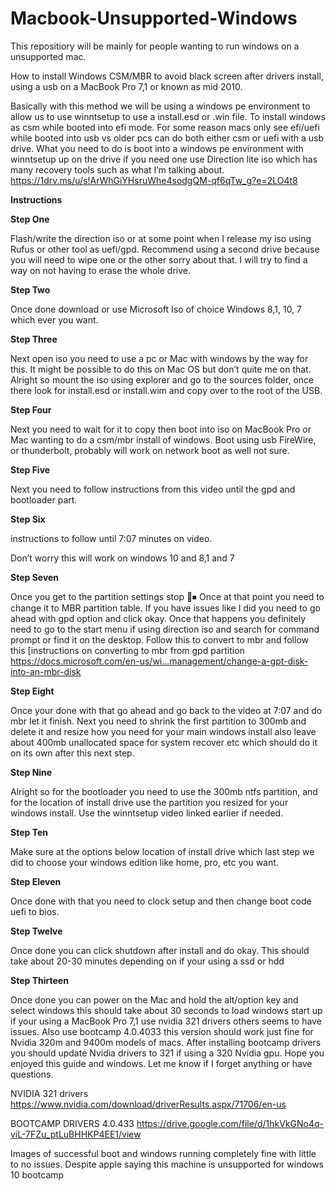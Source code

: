 # Macbook-Unsupported-Windows
This repositiory will be mainly for people wanting to run windows on a unsupported mac.

How to install Windows CSM/MBR to avoid black screen after drivers install, using a usb on a MacBook Pro 7,1 or known as mid 2010.


Basically with this method we will be using a windows pe environment to allow us to use winntsetup to use a install.esd or .win file. To install windows as csm while booted into efi mode. For some reason macs only see efi/uefi while booted into usb vs older pcs can do both either csm or uefi with a usb drive. What you need to do is boot into a windows pe environment with winntsetup up on the drive if you need one use Direction lite iso which has many recovery tools such as what I’m talking about.
https://1drv.ms/u/s!ArWhGiYHsruWhe4sodgQM-qf6qTw_g?e=2LO4t8
​

**Instructions**​

**Step One**

Flash/write the direction iso or at some point when I release my iso using Rufus or other tool as uefi/gpd. Recommend using a second drive because you will need to wipe one or the other sorry about that. I will try to find a way on not having to erase the whole drive.

**Step Two**

Once done download or use Microsoft Iso of choice Windows 8,1, 10, 7 which ever you want.

**Step Three**

Next open iso you need to use a pc or Mac with windows by the way for this. It might be possible to do this on Mac OS but don’t quite me on that. Alright so mount the iso using explorer and go to the sources folder, once there look for install.esd or install.wim and copy over to the root of the USB.

**Step Four**

Next you need to wait for it to copy then boot into iso on MacBook Pro or Mac wanting to do a csm/mbr install of windows. Boot using usb FireWire, or thunderbolt, probably will work on network boot as well not sure.

**Step Five**

Next you need to follow instructions from this video until the gpd and bootloader part.

**Step Six**

instructions to follow until 7:07 minutes on video.

Don’t worry this will work on windows 10 and 8,1 and 7

**Step Seven**

Once you get to the partition settings stop 🛑⏹ Once at that point you need to change it to MBR partition table. If you have issues like I did you need to go ahead with gpd option and click okay. Once that happens you definitely need to go to the start menu if using direction iso and search for command prompt or find it on the desktop. Follow this to convert to mbr and follow this [instructions on converting to mbr from gpd partition
https://docs.microsoft.com/en-us/wi...management/change-a-gpt-disk-into-an-mbr-disk

**Step Eight**

Once your done with that go ahead and go back to the video at 7:07 and do mbr let it finish. Next you need to shrink the first partition to 300mb and delete it and resize how you need for your main windows install also leave about 400mb unallocated space for system recover etc which should do it on its own after this next step.

**Step Nine**

Alright so for the bootloader you need to use the 300mb ntfs partition, and for the location of install drive use the partition you resized for your windows install. Use the winntsetup video linked earlier if needed.

**Step Ten**

Make sure at the options below location of install drive which last step we did to choose your windows edition like home, pro, etc you want.

**Step Eleven**

Once done with that you need to clock setup and then change boot code uefi to bios.

**Step Twelve**

Once done you can click shutdown after install and do okay. This should take about 20-30 minutes depending on if your using a ssd or hdd

**Step Thirteen**

Once done you can power on the Mac and hold the alt/option key and select windows this should take about 30 seconds to load windows start up if your using a MacBook Pro 7,1 use nvidia 321 drivers others seems to have issues. Also use bootcamp 4.0.4033 this version should work just fine for Nvidia 320m and 9400m models of macs. After installing bootcamp drivers you should update Nvidia drivers to 321 if using a 320 Nvidia gpu. Hope you enjoyed this guide and windows. Let me know if I forget anything or have questions.

NVIDIA 321 drivers
https://www.nvidia.com/download/driverResults.aspx/71706/en-us

BOOTCAMP DRIVERS 4.0.433
https://drive.google.com/file/d/1hkVkGNo4q-viL-7FZu_ptLuBHHKP4EE1/view

Images of successful boot and windows running completely fine with little to no issues. Despite apple saying this machine is unsupported for windows 10 bootcamp
